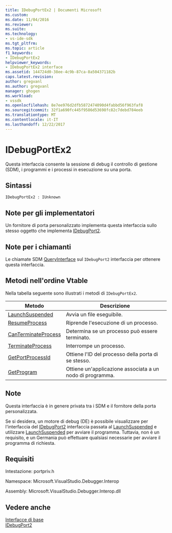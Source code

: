 ```yaml
---
title: IDebugPortEx2 | Documenti Microsoft
ms.custom: 
ms.date: 11/04/2016
ms.reviewer: 
ms.suite: 
ms.technology:
- vs-ide-sdk
ms.tgt_pltfrm: 
ms.topic: article
f1_keywords:
- IDebugPortEx2
helpviewer_keywords:
- IDebugPortEx2 interface
ms.assetid: 144724d0-38ee-4c9b-87ca-8a504371182b
caps.latest.revision: 
author: gregvanl
ms.author: gregvanl
manager: ghogen
ms.workload:
- vssdk
ms.openlocfilehash: 8e7ee976d2dfb5872474090d4fabbd56f963faf8
ms.sourcegitcommit: 32f1a690fc445f9586d53698fc82c7debd784eeb
ms.translationtype: MT
ms.contentlocale: it-IT
ms.lasthandoff: 12/22/2017
---
```

# <a name="idebugportex2"></a>IDebugPortEx2
Questa interfaccia consente la sessione di debug il controllo di gestione (SDM), i programmi e i processi in esecuzione su una porta.  
  
## <a name="syntax"></a>Sintassi  
  
```  
IDebugPortEx2 : IUnknown  
```  
  
## <a name="notes-for-implementers"></a>Note per gli implementatori  
 Un fornitore di porta personalizzato implementa questa interfaccia sullo stesso oggetto che implementa [IDebugPort2](../../../extensibility/debugger/reference/idebugport2.md).  
  
## <a name="notes-for-callers"></a>Note per i chiamanti  
 Le chiamate SDM [QueryInterface](/cpp/atl/queryinterface) sul `IDebugPort2` interfaccia per ottenere questa interfaccia.  
  
## <a name="methods-in-vtable-order"></a>Metodi nell'ordine Vtable  
 Nella tabella seguente sono illustrati i metodi di `IDebugPortEx2`.  
  
|Metodo|Descrizione|  
|------------|-----------------|  
|[LaunchSuspended](../../../extensibility/debugger/reference/idebugportex2-launchsuspended.md)|Avvia un file eseguibile.|  
|[ResumeProcess](../../../extensibility/debugger/reference/idebugportex2-resumeprocess.md)|Riprende l'esecuzione di un processo.|  
|[CanTerminateProcess](../../../extensibility/debugger/reference/idebugportex2-canterminateprocess.md)|Determina se un processo può essere terminato.|  
|[TerminateProcess](../../../extensibility/debugger/reference/idebugportex2-terminateprocess.md)|Interrompe un processo.|  
|[GetPortProcessId](../../../extensibility/debugger/reference/idebugportex2-getportprocessid.md)|Ottiene l'ID del processo della porta di se stesso.|  
|[GetProgram](../../../extensibility/debugger/reference/idebugportex2-getprogram.md)|Ottiene un'applicazione associata a un nodo di programma.|  
  
## <a name="remarks"></a>Note  
 Questa interfaccia è in genere privata tra i SDM e il fornitore della porta personalizzata.  
  
 Se si desidera, un motore di debug (DE) è possibile visualizzare per l'interfaccia del [IDebugPort2](../../../extensibility/debugger/reference/idebugport2.md) interfaccia passata al [LaunchSuspended](../../../extensibility/debugger/reference/idebugenginelaunch2-launchsuspended.md) e utilizzare [LaunchSuspended](../../../extensibility/debugger/reference/idebugportex2-launchsuspended.md) per avviare il programma. Tuttavia, non è un requisito, e un Germania può effettuare qualsiasi necessarie per avviare il programma di richiesta.  
  
## <a name="requirements"></a>Requisiti  
 Intestazione: portpriv.h  
  
 Namespace: Microsoft.VisualStudio.Debugger.Interop  
  
 Assembly: Microsoft.VisualStudio.Debugger.Interop.dll  
  
## <a name="see-also"></a>Vedere anche  
 [Interfacce di base](../../../extensibility/debugger/reference/core-interfaces.md)   
 [IDebugPort2](../../../extensibility/debugger/reference/idebugport2.md)
